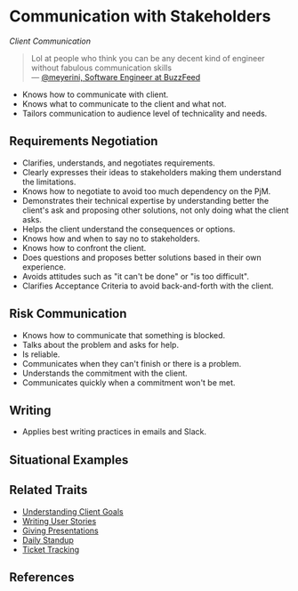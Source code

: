 # Communication with Stakeholders

_Client Communication_

> Lol at people who think you can be any decent kind of engineer without fabulous communication skills  
> — [@meyerini, Software Engineer at BuzzFeed](https://twitter.com/meyerini/status/1017094056114114563)

* Knows how to communicate with client.
* Knows what to communicate to the client and what not.
* Tailors communication to audience level of technicality and needs.

## Requirements Negotiation

* Clarifies, understands, and negotiates requirements.
* Clearly expresses their ideas to stakeholders making them understand the limitations.
* Knows how to negotiate to avoid too much dependency on the PjM.
* Demonstrates their technical expertise by understanding better the client's ask and proposing other solutions, not only doing what the client asks.
* Helps the client understand the consequences or options.
* Knows how and when to say no to stakeholders.
* Knows how to confront the client.
* Does questions and proposes better solutions based in their own experience.
* Avoids attitudes such as "it can't be done" or "is too difficult".
* Clarifies Acceptance Criteria to avoid back-and-forth with the client.

## Risk Communication

* Knows how to communicate that something is blocked.
* Talks about the problem and asks for help.
* Is reliable.
* Communicates when they can't finish or there is a problem.
* Understands the commitment with the client.
* Communicates quickly when a commitment won't be met.

## Writing

* Applies best writing practices in emails and Slack.

## Situational Examples

## Related Traits

* [Understanding Client Goals](/understanding-client-goals.md)
* [Writing User Stories](/writing-user-stories.md)
* [Giving Presentations](/giving-presentations.md)
* [Daily Standup](/standup.md)
* [Ticket Tracking](/ticket-tracking.md)

## References


